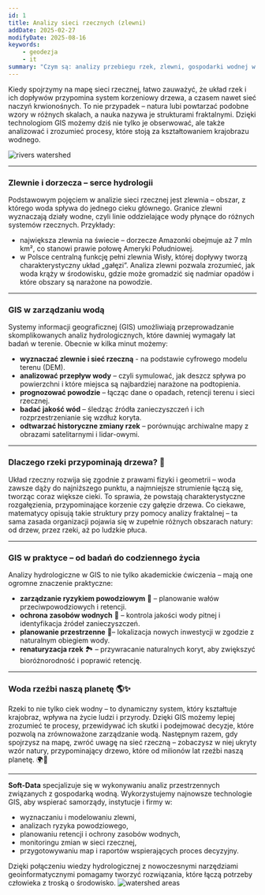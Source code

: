 ```yaml
---
id: 1
title: Analizy sieci rzecznych (zlewni)
addDate: 2025-02-27
modifyDate: 2025-08-16
keywords:
    - geodezja
    - it
summary: "Czym są: analizy przebiegu rzek, zlewni, gospodarki wodnej w GiS? Do czego służą i gdzie znajdują zastosowanie?"
---
```




Kiedy spojrzymy na mapę sieci rzecznej, łatwo zauważyć, że układ rzek i ich dopływów przypomina system korzeniowy drzewa, a czasem nawet sieć naczyń krwionośnych. To nie przypadek – natura lubi powtarzać podobne wzory w różnych skalach, a nauka nazywa je strukturami fraktalnymi. Dzięki technologiom GIS możemy dziś nie tylko je obserwować, ale także analizować i zrozumieć procesy, które stoją za kształtowaniem krajobrazu wodnego.

![rivers watershed](/images/blog/images/1/rivers.jpg)
________________________________________
### Zlewnie i dorzecza – serce hydrologii
Podstawowym pojęciem w analizie sieci rzecznej jest zlewnia – obszar, z którego woda spływa do jednego cieku głównego. Granice zlewni wyznaczają działy wodne, czyli linie oddzielające wody płynące do różnych systemów rzecznych.
Przykłady:
- największa zlewnia na świecie – dorzecze Amazonki obejmuje aż 7 mln km², co stanowi prawie połowę Ameryki Południowej.
- w Polsce centralną funkcję pełni zlewnia Wisły, której dopływy tworzą charakterystyczny układ „gałęzi”.
Analiza zlewni pozwala zrozumieć, jak woda krąży w środowisku, gdzie może gromadzić się nadmiar opadów i które obszary są narażone na powodzie.

________________________________________
### GIS w zarządzaniu wodą
Systemy informacji geograficznej (GIS) umożliwiają przeprowadzanie skomplikowanych analiz hydrologicznych, które dawniej wymagały lat badań w terenie. Obecnie w kilka minut możemy:
- **wyznaczać zlewnie i sieć rzeczną** -  na podstawie cyfrowego modelu terenu (DEM).
- **analizować przepływ wody** – czyli symulować, jak deszcz spływa po powierzchni i które miejsca są najbardziej narażone na podtopienia.
- **prognozować powodzie** – łącząc dane o opadach, retencji terenu i sieci rzecznej.
- **badać jakość wód** – śledząc źródła zanieczyszczeń i ich rozprzestrzenianie się wzdłuż koryta.
- **odtwarzać historyczne zmiany rzek** – porównując archiwalne mapy z obrazami satelitarnymi i lidar-owymi.
________________________________________
### Dlaczego rzeki przypominają drzewa? 🌿
Układ rzeczny rozwija się zgodnie z prawami fizyki i geometrii – woda zawsze dąży do najniższego punktu, a najmniejsze strumienie łączą się, tworząc coraz większe cieki. To sprawia, że powstają charakterystyczne rozgałęzienia, przypominające korzenie czy gałęzie drzewa.
Co ciekawe, matematycy opisują takie struktury przy pomocy analizy fraktalnej – ta sama zasada organizacji pojawia się w zupełnie różnych obszarach natury: od drzew, przez rzeki, aż po ludzkie płuca.
________________________________________
### GIS w praktyce – od badań do codziennego życia
Analizy hydrologiczne w GIS to nie tylko akademickie ćwiczenia – mają one ogromne znaczenie praktyczne:
-  **zarządzanie ryzykiem powodziowym** 🌊 – planowanie wałów przeciwpowodziowych i retencji.
-  **ochrona zasobów wodnych** 🚰 – kontrola jakości wody pitnej i identyfikacja źródeł zanieczyszczeń.
-  **planowanie przestrzenne** 🌱– lokalizacja nowych inwestycji w zgodzie z naturalnym obiegiem wody.
-  **renaturyzacja rzek** 🏞️ – przywracanie naturalnych koryt, aby zwiększyć bioróżnorodność i poprawić retencję.
________________________________________
### Woda rzeźbi naszą planetę 🌎✨
Rzeki to nie tylko ciek wodny – to dynamiczny system, który kształtuje krajobraz, wpływa na życie ludzi i przyrody. Dzięki GIS możemy lepiej zrozumieć te procesy, przewidywać ich skutki i podejmować decyzje, które pozwolą na zrównoważone zarządzanie wodą.
Następnym razem, gdy spojrzysz na mapę, zwróć uwagę na sieć rzeczną – zobaczysz w niej ukryty wzór natury, przypominający drzewo, które od milionów lat rzeźbi naszą planetę. 🌍🌿

________________________________________
**Soft-Data** specjalizuje się w wykonywaniu analiz przestrzennych związanych z gospodarką wodną. Wykorzystujemy najnowsze technologie GIS, aby wspierać samorządy, instytucje i firmy w:
- wyznaczaniu i modelowaniu zlewni,
- analizach ryzyka powodziowego,
- planowaniu retencji i ochrony zasobów wodnych,
- monitoringu zmian w sieci rzecznej,
- przygotowywaniu map i raportów wspierających proces decyzyjny.


Dzięki połączeniu wiedzy hydrologicznej z nowoczesnymi narzędziami geoinformatycznymi pomagamy tworzyć rozwiązania, które łączą potrzeby człowieka z troską o środowisko.
![watershed areas](/images/blog/images/1/watershed.jpg)

